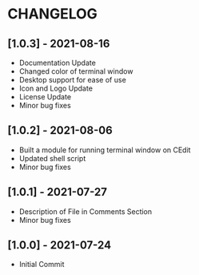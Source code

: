 # CHANGELOG

## [1.0.3] - 2021-08-16
- Documentation Update
- Changed color of terminal window
- Desktop support for ease of use
- Icon and Logo Update
- License Update
- Minor bug fixes

## [1.0.2] - 2021-08-06
- Built a module for running terminal window on CEdit
- Updated shell script
- Minor bug fixes

## [1.0.1] - 2021-07-27
- Description of File in Comments Section
- Minor bug fixes

## [1.0.0] - 2021-07-24
- Initial Commit


